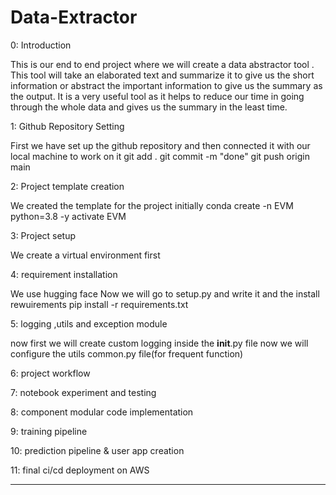 # Data-Extractor
0: Introduction

This is our end to end project where we will create a data abstractor tool .
This tool will take an elaborated text and summarize it to give us the short information or abstract
the important information to give us the summary as the output.
It is a very useful tool as it helps to reduce our time in going through the whole data and gives us the summary in the least time.


1: Github Repository Setting

First we have set up the github repository and then connected it with our local machine to work on it
    git add .
    git commit -m "done"
    git push origin main

2: Project template creation

We created the template for the project initially
    conda create -n EVM python=3.8 -y
    activate EVM

3: Project setup 

We create a virtual environment first

4: requirement installation

We use hugging face
Now we will go to setup.py and write it
and the install rewuirements
    pip install -r requirements.txt

5: logging ,utils and exception module

now first we will create custom logging inside the __init__.py file
now we will configure the utils common.py file(for frequent function)

6: project workflow


7: notebook experiment and testing


8: component modular code implementation


9: training pipeline


10: prediction pipeline & user app creation


11: final ci/cd deployment on AWS


-----------------------------------------------
 
